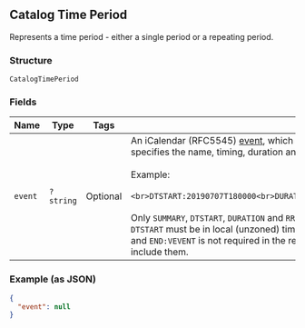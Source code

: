 ## Catalog Time Period

Represents a time period - either a single period or a repeating period.

### Structure

`CatalogTimePeriod`

### Fields

| Name | Type | Tags | Description |
|  --- | --- | --- | --- |
| `event` | `?string` | Optional | An iCalendar (RFC5545) [event](https://tools.ietf.org/html/rfc5545#section-3.6.1), which<br>specifies the name, timing, duration and recurrence of this time period.<br><br>Example:<br><br>```<br>DTSTART:20190707T180000<br>DURATION:P2H<br>RRULE:FREQ=WEEKLY;BYDAY=MO,WE,FR<br>```<br><br>Only `SUMMARY`, `DTSTART`, `DURATION` and `RRULE` fields are supported.<br>`DTSTART` must be in local (unzoned) time format. Note that while `BEGIN:VEVENT`<br>and `END:VEVENT` is not required in the request. The response will always<br>include them. |

### Example (as JSON)

```json
{
  "event": null
}
```

